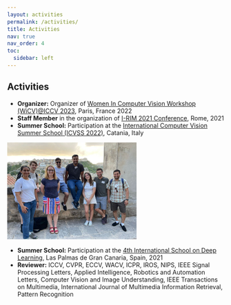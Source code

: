 ```yaml
---
layout: activities
permalink: /activities/
title: Activities
nav: true
nav_order: 4
toc:
  sidebar: left
---
```

## Activities
- **Organizer:** Organizer of [Women In Computer Vision Workshop (WiCV)@ICCV 2023](https://sites.google.com/view/wicviccv2023/home), Paris, France
2022
- **Staff Member** in the organization of [I-RIM 2021 Conference](https://i-rim.it/it/conferenza-i-rim-2021/), Rome, 2021
- **Summer School:** Participation at the [International Computer Vision Summer School (ICVSS 2022)](https://iplab.dmi.unict.it/icvss2022/), Catania, Italy
<img src="/assets/img/icvss.png" alt="ek1" style="width:300px;height:auto;">

- **Summer School:** Participation at the [4th International School on Deep Learning](https://deeplearn.irdta.eu/2023su/), Las Palmas de Gran Canaria, Spain, 2021
- **Reviewer:** ICCV, CVPR, ECCV, WACV, ICPR, IROS, NIPS, IEEE Signal Processing Letters, Applied
Intelligence, Robotics and Automation Letters, Computer Vision and Image Understanding, IEEE
Transactions on Multimedia, International Journal of Multimedia Information Retrieval, Pattern
Recognition
